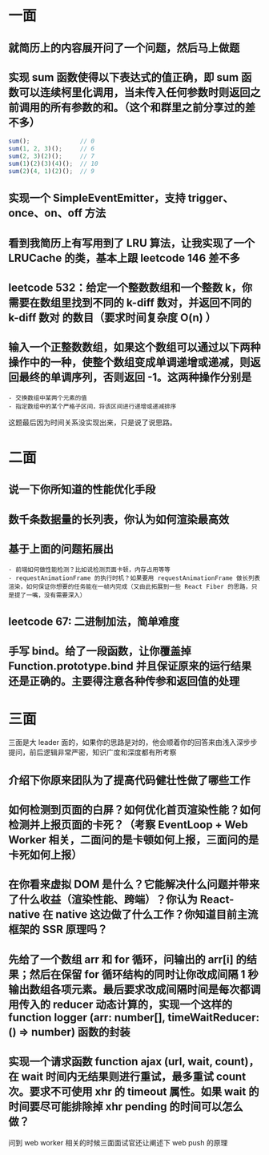 # 一面

## 就简历上的内容展开问了一个问题，然后马上做题

## 实现 sum 函数使得以下表达式的值正确，即 sum 函数可以连续柯里化调用，当未传入任何参数时则返回之前调用的所有参数的和。（这个和群里之前分享过的差不多）

```javascript
sum();              // 0
sum(1, 2, 3)();     // 6
sum(2, 3)(2)();     // 7
sum(1)(2)(3)(4)();  // 10
sum(2)(4, 1)(2)();  // 9
```

## 实现一个 SimpleEventEmitter，支持 trigger、once、on、off 方法

## 看到我简历上有写用到了 LRU 算法，让我实现了一个 LRUCache 的类，基本上跟 leetcode 146 差不多

## leetcode 532：给定一个整数数组和一个整数 k，你需要在数组里找到不同的 k-diff 数对，并返回不同的 k-diff 数对 的数目（要求时间复杂度 O(n) ）

## 输入一个正整数数组，如果这个数组可以通过以下两种操作中的一种，使整个数组变成单调递增或递减，则返回最终的单调序列，否则返回 -1。这两种操作分别是

    - 交换数组中某两个元素的值
    - 指定数组中的某个严格子区间，将该区间进行递增或递减排序

这题最后因为时间关系没实现出来，只是说了说思路。

# 二面

## 说一下你所知道的性能优化手段

## 数千条数据量的长列表，你认为如何渲染最高效

## 基于上面的问题拓展出

    - 前端如何做性能检测？比如说检测页面卡顿，内存占用等等
    - requestAnimationFrame 的执行时机？如果要用 requestAnimationFrame 做长列表渲染，如何保证你想要的任务能在一帧内完成（又由此拓展到一些 React Fiber 的思路，只是提了一嘴，没有需要深入）

## leetcode 67: 二进制加法，简单难度

## 手写 bind。给了一段函数，让你覆盖掉 Function.prototype.bind 并且保证原来的运行结果还是正确的。主要得注意各种传参和返回值的处理

# 三面

三面是大 leader 面的，如果你的思路是对的，他会顺着你的回答来由浅入深步步提问，前后逻辑非常严密，知识广度和深度都有所考察

## 介绍下你原来团队为了提高代码健壮性做了哪些工作

## 如何检测到页面的白屏？如何优化首页渲染性能？如何检测并上报页面的卡死？（考察 EventLoop + Web Worker 相关，二面问的是卡顿如何上报，三面问的是卡死如何上报）

## 在你看来虚拟 DOM 是什么？它能解决什么问题并带来了什么收益（渲染性能、跨端）？你认为 React-native 在 native 这边做了什么工作？你知道目前主流框架的 SSR 原理吗？

## 先给了一个数组 arr 和 for 循环，问输出的 arr[i] 的结果；然后在保留 for 循环结构的同时让你改成间隔 1 秒输出数组各项元素。最后要求改成间隔时间是每次都调用传入的 reducer 动态计算的，实现一个这样的 function logger (arr: number[], timeWaitReducer: () => number) 函数的封装

## 实现一个请求函数 function ajax (url, wait, count)，在 wait 时间内无结果则进行重试，最多重试 count 次。要求不可使用 xhr 的 timeout 属性。如果 wait 的时间要尽可能排除掉 xhr pending 的时间可以怎么做？

问到 web worker 相关的时候三面面试官还让阐述下 web push 的原理
